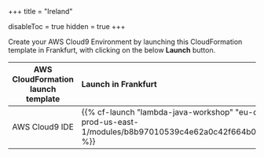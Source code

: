 +++
title = "Ireland"

disableToc = true
hidden = true
+++

Create your AWS Cloud9 Environment by launching this CloudFormation template in Frankfurt, with clicking on the below **Launch** button.


| AWS CloudFormation launch template | Launch in Frankfurt |
| ------ |:------|
| AWS Cloud9 IDE | {{% cf-launch "lambda-java-workshop" "eu-central-1" "ee-assets-prod-us-east-1/modules/b8b97010539c4e62a0c42f664b07d95e/v1/template.yaml" %}} |
